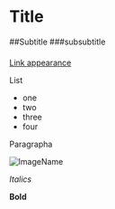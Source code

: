 # Title
##Subtitle
###subsubtitle
####

[Link appearance](https://:www.umn.edu)

List
* one
* two
* three
* four

Paragrapha

![ImageName](Image/classroom.jpg) 

*Italics*


**Bold**
